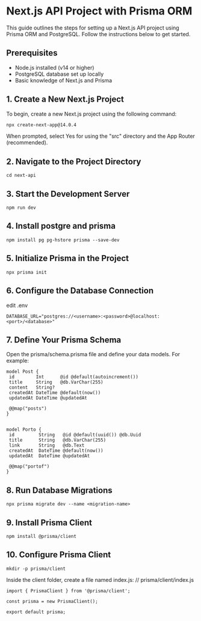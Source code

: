 # Next.js API Project with Prisma ORM

This guide outlines the steps for setting up a Next.js API project using Prisma ORM and PostgreSQL. Follow the instructions below to get started.

## Prerequisites

- Node.js installed (v14 or higher)
- PostgreSQL database set up locally
- Basic knowledge of Next.js and Prisma

## 1. Create a New Next.js Project

To begin, create a new Next.js project using the following command:

```bash
npx create-next-app@14.0.4
```

When prompted, select Yes for using the "src" directory and the App Router (recommended).

## 2. Navigate to the Project Directory
```
cd next-api
```

## 3. Start the Development Server
```
npm run dev
```

## 4. Install postgre and prisma
```
npm install pg pg-hstore prisma --save-dev
```

## 5. Initialize Prisma in the Project
```
npx prisma init
```

## 6. Configure the Database Connection
edit .env
```
DATABASE_URL="postgres://<username>:<password>@localhost:<port>/<database>"
```

## 7. Define Your Prisma Schema
Open the prisma/schema.prisma file and define your data models. For example:
 ```
model Post {
  id        Int      @id @default(autoincrement())
  title     String   @db.VarChar(255)
  content   String?
  createdAt DateTime @default(now())
  updatedAt DateTime @updatedAt

  @@map("posts")
}


model Porto {
  id         String   @id @default(uuid()) @db.Uuid
  title      String   @db.VarChar(255)
  link       String   @db.Text
  createdAt  DateTime @default(now())
  updatedAt  DateTime @updatedAt

  @@map("portof") 
}
```

## 8. Run Database Migrations
```
npx prisma migrate dev --name <migration-name>
```

## 9. Install Prisma Client
```
npm install @prisma/client
```

## 10. Configure Prisma Client
```
mkdir -p prisma/client
```

Inside the client folder, create a file named index.js:
// prisma/client/index.js

```
import { PrismaClient } from '@prisma/client';

const prisma = new PrismaClient();

export default prisma;
```